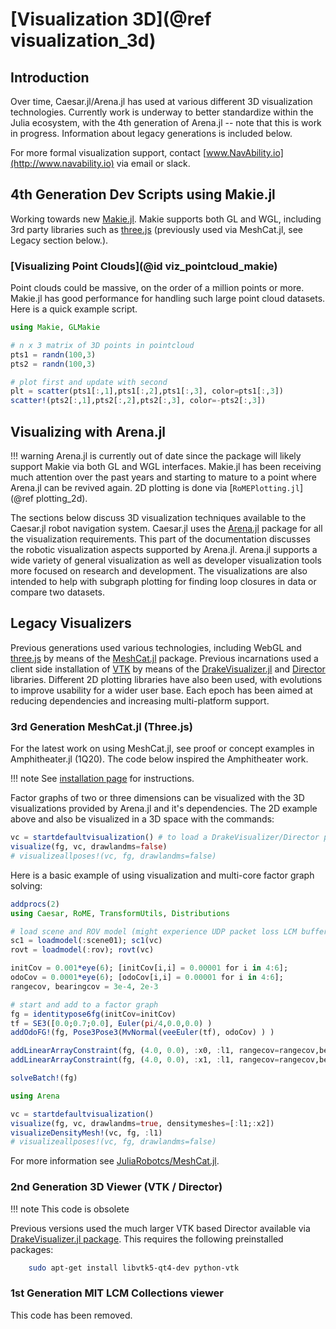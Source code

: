 # [Visualization 3D](@ref visualization_3d)

## Introduction

Over time, Caesar.jl/Arena.jl has used at various different 3D visualization technologies.  Currently work is underway to better standardize within the Julia ecosystem, with the 4th generation of Arena.jl -- note that this is work in progress.  Information about legacy generations is included below.

For more formal visualization support, contact [www.NavAbility.io](http://www.navability.io) via email or slack. 
## 4th Generation Dev Scripts using Makie.jl

Working towards new [Makie.jl](https://github.com/JuliaPlots/Makie.jl).  Makie supports both GL and WGL, including 3rd party libraries such as [three.js](https://threejs.org/) (previously used via MeshCat.jl, see Legacy section below.).
### [Visualizing Point Clouds](@id viz_pointcloud_makie)

Point clouds could be massive, on the order of a million points or more.  Makie.jl has good performance for handling such large point cloud datasets.  Here is a quick example script.
```julia
using Makie, GLMakie

# n x 3 matrix of 3D points in pointcloud
pts1 = randn(100,3)
pts2 = randn(100,3)

# plot first and update with second
plt = scatter(pts1[:,1],pts1[:,2],pts1[:,3], color=pts1[:,3])
scatter!(pts2[:,1],pts2[:,2],pts2[:,3], color=-pts2[:,3])
```
## Visualizing with Arena.jl

!!! warning
    Arena.jl is currently out of date since the package will likely support Makie via both GL and WGL interfaces.  Makie.jl has been receiving much attention over the past years and starting to mature to a point where Arena.jl can be revived again.  2D plotting is done via [`RoMEPlotting.jl`](@ref plotting_2d).

The sections below discuss 3D visualization techniques available to the Caesar.jl robot navigation system.
Caesar.jl uses the [Arena.jl](https://github.com/dehann/Arena.jl) package for all the visualization requirements.  This part of the documentation discusses the robotic visualization aspects supported by Arena.jl.
Arena.jl supports a wide variety of general visualization as well as developer visualization tools more focused on research and development.
The visualizations are also intended to help with subgraph plotting for finding loop closures in data or compare two datasets.

## Legacy Visualizers

Previous generations used various technologies, including WebGL and [three.js](https://threejs.org/) by means of the [MeshCat.jl](https://github.com/rdeits/MeshCat.jl) package.
Previous incarnations used a client side installation of [VTK](https://www.vtk.org/)  by means of the [DrakeVisualizer.jl](https://github.com/rdeits/DrakeVisualizer.jl) and [Director](https://github.com/RobotLocomotion/director) libraries.
Different 2D plotting libraries have also been used, with evolutions to improve usability for a wider user base.
Each epoch has been aimed at reducing dependencies and increasing multi-platform support.

### 3rd Generation MeshCat.jl (Three.js)


For the latest work on using MeshCat.jl, see proof or concept examples in Amphitheater.jl (1Q20).  The code below inspired the Amphitheater work.

!!! note
    See [installation page](https://juliarobotics.org/Caesar.jl/latest/installation_environment/#Install-Visualization-Tools-1) for instructions.

Factor graphs of two or three dimensions can be visualized with the 3D visualizations provided by Arena.jl and it's dependencies.
The 2D example above and also be visualized in a 3D space with the commands:
```julia
vc = startdefaultvisualization() # to load a DrakeVisualizer/Director process instance
visualize(fg, vc, drawlandms=false)
# visualizeallposes!(vc, fg, drawlandms=false)
```  

Here is a basic example of using visualization and multi-core factor graph solving:
```julia
addprocs(2)
using Caesar, RoME, TransformUtils, Distributions

# load scene and ROV model (might experience UDP packet loss LCM buffer not set)
sc1 = loadmodel(:scene01); sc1(vc)
rovt = loadmodel(:rov); rovt(vc)

initCov = 0.001*eye(6); [initCov[i,i] = 0.00001 for i in 4:6];
odoCov = 0.0001*eye(6); [odoCov[i,i] = 0.00001 for i in 4:6];
rangecov, bearingcov = 3e-4, 2e-3

# start and add to a factor graph
fg = identitypose6fg(initCov=initCov)
tf = SE3([0.0;0.7;0.0], Euler(pi/4,0.0,0.0) )
addOdoFG!(fg, Pose3Pose3(MvNormal(veeEuler(tf), odoCov) ) )

addLinearArrayConstraint(fg, (4.0, 0.0), :x0, :l1, rangecov=rangecov,bearingcov=bearingcov)
addLinearArrayConstraint(fg, (4.0, 0.0), :x1, :l1, rangecov=rangecov,bearingcov=bearingcov)

solveBatch!(fg)

using Arena

vc = startdefaultvisualization()
visualize(fg, vc, drawlandms=true, densitymeshes=[:l1;:x2])
visualizeDensityMesh!(vc, fg, :l1)
# visualizeallposes!(vc, fg, drawlandms=false)
```

For more information see [JuliaRobotcs/MeshCat.jl](https://github.com/rdeits/MeshCat.jl).

### 2nd Generation 3D Viewer (VTK / Director)

!!! note
    This code is obsolete

Previous versions used the much larger VTK based Director available via [DrakeVisualizer.jl package](https://github.com/rdeits/DrakeVisualizer.jl).  This requires the following preinstalled packages:
```bash
    sudo apt-get install libvtk5-qt4-dev python-vtk
```

### 1st Generation MIT LCM Collections viewer

This code has been removed.
